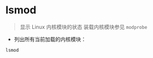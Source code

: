 # lsmod

> 显示 Linux 内核模块的状态
> 装载内核模块参见 `modprobe`

- 列出所有当前加载的内核模块：

`lsmod`

[#]: contributors: ([王兴宇]，[Datura stramonium L.]，[Frederick])